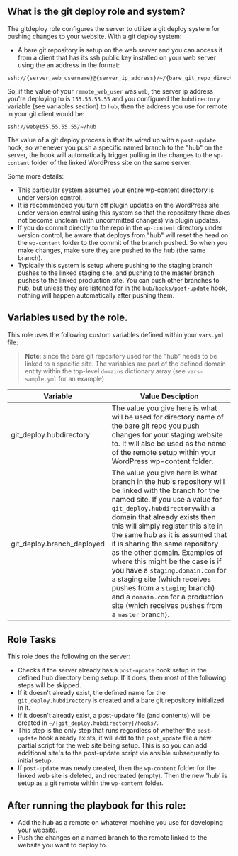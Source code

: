 ## What is the git deploy role and system?

The gitdeploy role configures the server to utilize a git deploy system for pushing changes to your website.  With a git deploy system:

- A bare git repository is setup on the web server and you can access it from a client that has its ssh public key installed on your web server using the an address in the format: 

```
ssh://{server_web_username}@{server_ip_address}/~/{bare_git_repo_directory_name}
```

So, if the value of your `remote_web_user` was `web`, the server ip address you're deploying to is `155.55.55.55` and you configured the `hubdirectory` variable (see variables section) to `hub`, then the address you use for remote in your git client would be:

```
ssh://web@155.55.55.55/~/hub

``` 

The value of a git deploy process is that its wired up with a `post-update` hook, so whenever you push a specific named branch to the "hub" on the server, the hook will automatically trigger pulling in the changes to the `wp-content` folder of the linked WordPress site on the same server. 

Some more details:

- This particular system assumes your entire wp-content directory is under version control.
- It is recommended you turn off plugin updates on the WordPress site under version control using this system so that the repository there does not become unclean (with uncommitted changes) via plugin updates.  
- If you do commit directly to the repo in the `wp-content` directory under version control, be aware that deploys from "hub" will reset the head on the `wp-content` folder to the commit of the branch pushed.  So when you make changes, make sure they are pushed to the hub (the same branch).
- Typically this system is setup where pushing to the staging branch pushes to the linked staging site, and pushing to the master branch pushes to the linked production site.  You can push other branches to hub, but unless they are listened for in the `hub/hooks/post-update` hook, nothing will happen automatically after pushing them.


## Variables used by the role.

This role uses the following custom variables defined within your `vars.yml` file:

> **Note**: since the bare git repository used for the "hub" needs to be linked to a specific site.  The variables are part of the defined domain entity within the top-level `domains` dictionary array (see `vars-sample.yml` for an example)

| Variable | Value Desciption |
| --------- | -------------- |
| git_deploy.hubdirectory | The value you give here is what will be used for directory name of the bare git repo you push changes for your staging website to.  It will also be used as the name of the remote setup within your WordPress wp-content folder. |
| git_deploy.branch_deployed | The value you give here is what branch in the hub's repository will be linked with the branch for the named site.  If you use a value for `git_deploy.hubdirectory`with a domain that already exists then this will simply register this site in the same hub as it is assumed that it is sharing the same repository as the other domain.  Examples of where this might be the case is if you have a `staging.domain.com` for a staging site (which receives pushes from a `staging` branch) and a `domain.com` for a production site (which receives pushes from a `master` branch).


## Role Tasks

This role does the following on the server:

- Checks if the server already has a `post-update` hook setup in the defined hub directory being setup.  If it does, then most of the following steps will be skipped.
- If it doesn't already exist, the defined name for the `git_deploy.hubdirectory` is created and a bare git repository initialized in it.
- If it doesn't already exist, a post-update file (and contents) will be created in `~/{git_deploy.hubdirectory}/hooks/`. 
- This step is the only step that runs regardless of whether the `post-update` hook already exists, it will add to the `post_update` file a new partial script for the web site being setup.  This is so you can add additional site's to the post-update script via ansible subsequently to initial setup.
- If `post-update` was newly created, then the `wp-content` folder for the linked web site is deleted, and recreated (empty).  Then the new 'hub' is setup as a git remote within the `wp-content` folder.

## After running the playbook for this role:

- Add the hub as a remote on whatever machine you use for developing your website.
- Push the changes on a named branch to the remote linked to the website you want to deploy to.
